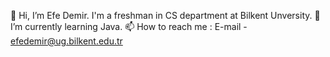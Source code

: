 👋 Hi, I’m Efe Demir.
I'm a freshman in CS department at Bilkent Unversity.
🌱 I’m currently learning Java.
📫 How to reach me :
  E-mail - efedemir@ug.bilkent.edu.tr
